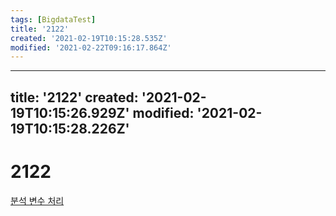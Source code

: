 ```yaml
---
tags: [BigdataTest]
title: '2122'
created: '2021-02-19T10:15:28.535Z'
modified: '2021-02-22T09:16:17.864Z'
---
```


---
title: '2122'
created: '2021-02-19T10:15:26.929Z'
modified: '2021-02-19T10:15:28.226Z'
---

# 2122
[분석 변수 처리](./2120.md)
